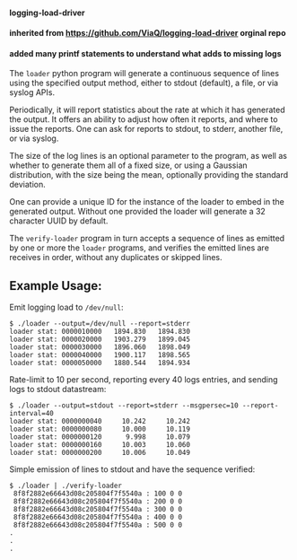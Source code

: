 #### logging-load-driver
#### inherited from https://github.com/ViaQ/logging-load-driver orginal repo
#### added many printf statements to understand what adds to missing logs


The `loader` python program will generate a continuous sequence of lines
using the specified output method, either to stdout (default), a file,
or via syslog APIs.

Periodically, it will report statistics about the rate at which it has
generated the output. It offers an ability to adjust how often it
reports, and where to issue the reports. One can ask for reports to
stdout, to stderr, another file, or via syslog.

The size of the log lines is an optional parameter to the program, as
well as whether to generate them all of a fixed size, or using a
Gaussian distribution, with the size being the mean, optionally
providing the standard deviation.

One can provide a unique ID for the instance of the loader to embed in
the generated output. Without one provided the loader will generate a 32
character UUID by default.

The `verify-loader` program in turn accepts a sequence of lines as
emitted by one or more the `loader` programs, and verifies the emitted
lines are receives in order, without any duplicates or skipped lines.

## Example Usage:

Emit logging load to `/dev/null`:
```
$ ./loader --output=/dev/null --report=stderr
loader stat: 0000010000   1894.830   1894.830
loader stat: 0000020000   1903.279   1899.045
loader stat: 0000030000   1896.060   1898.049
loader stat: 0000040000   1900.117   1898.565
loader stat: 0000050000   1880.544   1894.934
```

Rate-limit to 10 per second, reporting every 40 logs entries, and sending logs to stdout datastream:
```
$ ./loader --output=stdout --report=stderr --msgpersec=10 --report-interval=40
loader stat: 0000000040     10.242     10.242
loader stat: 0000000080     10.000     10.119
loader stat: 0000000120      9.998     10.079
loader stat: 0000000160     10.003     10.060
loader stat: 0000000200     10.006     10.049
```

Simple emission of lines to stdout and have the sequence verified:
```
$ ./loader | ./verify-loader
 8f8f2882e66643d08c205804f7f5540a : 100 0 0
 8f8f2882e66643d08c205804f7f5540a : 200 0 0
 8f8f2882e66643d08c205804f7f5540a : 300 0 0
 8f8f2882e66643d08c205804f7f5540a : 400 0 0
 8f8f2882e66643d08c205804f7f5540a : 500 0 0
.
.
.
```
